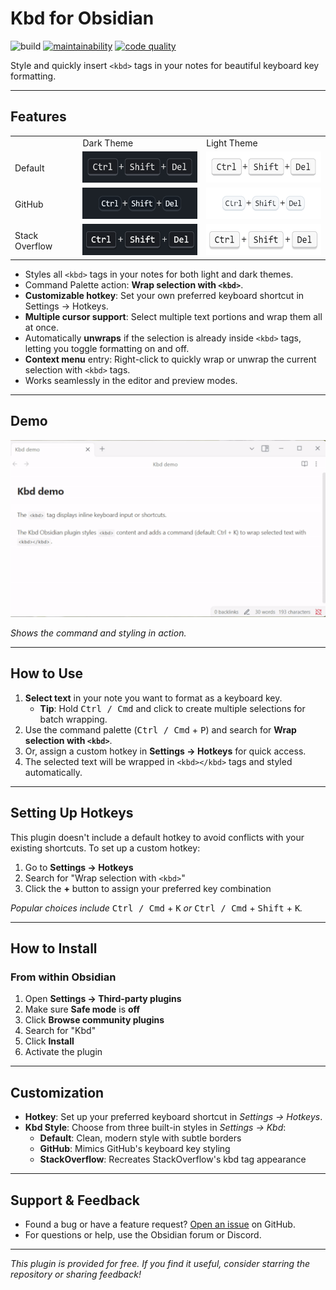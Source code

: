# Kbd for Obsidian
![build](https://github.com/keithwalsh/obsidian-kbd/actions/workflows/build.yml/badge.svg)
[![maintainability](https://qlty.sh/gh/keithwalsh/projects/obsidian-kbd/maintainability.svg)](https://qlty.sh/gh/keithwalsh/projects/obsidian-kbd)
[![code quality](https://img.shields.io/codefactor/grade/github/keithwalsh/obsidian-kbd)](https://www.codefactor.io/repository/github/keithwalsh/obsidian-kbd)

Style and quickly insert `<kbd>` tags in your notes for beautiful keyboard key formatting.

---

## Features
<table>
<tr>
<td></td>
<td>Dark Theme</td>
<td>Light Theme</td>
</tr>
<tr>
<td>Default</td>
<td><img src="resources/screenshots/default-dark-theme.png" alt="default-dark-theme" height="50"/></td>
<td><img src="resources/screenshots/default-light-theme.png" alt="default-light-theme" height="50"/></td>
</tr>
<tr>
<td>GitHub</td>
<td><img src="resources/screenshots/github-dark-theme.png" alt="github-dark-theme" height="50"/></td>
<td><img src="resources/screenshots/github-light-theme.png" alt="github-light-theme" height="50"/></td>
</tr>
<tr>
<td>Stack Overflow</td>
<td><img src="resources/screenshots/stackoverflow-dark-theme.png" alt="stackoverflow-dark-theme" height="50"/></td>
<td><img src="resources/screenshots/stackoverflow-light-theme.png" alt="stackoverflow-light-theme" height="50"/></td>
</tr>
</table>

- Styles all `<kbd>` tags in your notes for both light and dark themes.
- Command Palette action: **Wrap selection with `<kbd>`**.
- **Customizable hotkey**: Set your own preferred keyboard shortcut in Settings → Hotkeys.
- **Multiple cursor support**: Select multiple text portions and wrap them all at once.
- Automatically **unwraps** if the selection is already inside `<kbd>` tags, letting you toggle formatting on and off.
- **Context menu** entry: Right-click to quickly wrap or unwrap the current selection with `<kbd>` tags.
- Works seamlessly in the editor and preview modes.

---

## Demo

![demo](resources/recordings/demo.gif)

*Shows the command and styling in action.*

---

## How to Use

1. **Select text** in your note you want to format as a keyboard key.
   - **Tip**: Hold <kbd>Ctrl / Cmd</kbd> and click to create multiple selections for batch wrapping.
2. Use the command palette (<kbd>Ctrl / Cmd</kbd> + <kbd>P</kbd>) and search for **Wrap selection with `<kbd>`**.
3. Or, assign a custom hotkey in **Settings → Hotkeys** for quick access.
4. The selected text will be wrapped in `<kbd></kbd>` tags and styled automatically.

---

## Setting Up Hotkeys

This plugin doesn't include a default hotkey to avoid conflicts with your existing shortcuts. To set up a custom hotkey:

1. Go to **Settings → Hotkeys**
2. Search for "Wrap selection with `<kbd>`"
3. Click the **+** button to assign your preferred key combination

*Popular choices include* <kbd>Ctrl / Cmd</kbd> + <kbd>K</kbd> *or* <kbd>Ctrl / Cmd</kbd> + <kbd>Shift</kbd> + <kbd>K</kbd>*.*

---

## How to Install

### From within Obsidian

1. Open **Settings → Third-party plugins**
2. Make sure **Safe mode** is **off**
3. Click **Browse community plugins**
4. Search for "Kbd"
5. Click **Install**
6. Activate the plugin

---

## Customization

- **Hotkey**: Set up your preferred keyboard shortcut in *Settings → Hotkeys*.
- **Kbd Style**: Choose from three built-in styles in *Settings → Kbd*:
  - **Default**: Clean, modern style with subtle borders
  - **GitHub**: Mimics GitHub's keyboard key styling
  - **StackOverflow**: Recreates StackOverflow's kbd tag appearance

---

## Support & Feedback

- Found a bug or have a feature request? [Open an issue](https://github.com/keithwalsh/obsidian-kbd/issues) on GitHub.
- For questions or help, use the Obsidian forum or Discord.

---

*This plugin is provided for free. If you find it useful, consider starring the repository or sharing feedback!*
